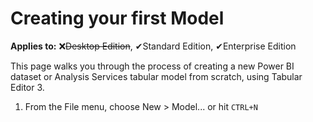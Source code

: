 # Creating your first Model

**Applies to:** &#10060;<del>Desktop Edition</del>, &#10004;Standard Edition, &#10004;Enterprise Edition

This page walks you through the process of creating a new Power BI dataset or Analysis Services tabular model from scratch, using Tabular Editor 3.

1. From the File menu, choose New > Model... or hit `CTRL+N`